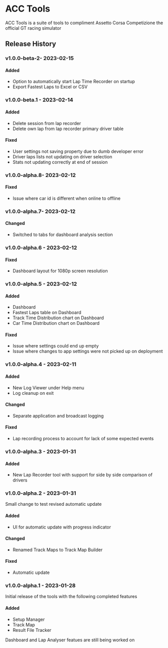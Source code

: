 # ACC Tools

ACC Tools is a suite of tools to compliment Assetto Corsa Competizione the official GT racing simulator

## Release History

### v1.0.0-beta-2- 2023-02-15

#### Added
- Option to automatically start Lap Time Recorder on startup
- Export Fastest Laps to Excel or CSV

### v1.0.0-beta.1 - 2023-02-14

#### Added
- Delete session from lap recorder
- Delete own lap from lap recorder primary driver table

#### Fixed
- User settings not saving property due to dumb developer error
- Driver laps lists not updating on driver selection
- Stats not updating correctly at end of session

### v1.0.0-alpha.8- 2023-02-12

#### Fixed
- Issue where car id is different when online to offline

### v1.0.0-alpha.7- 2023-02-12

#### Changed
- Switched to tabs for dashboard analysis section

### v1.0.0-alpha.6 - 2023-02-12

#### Fixed
- Dashboard layout for 1080p screen resolution

### v1.0.0-alpha.5 - 2023-02-12

#### Added
- Dashboard
- Fastest Laps table on Dashboard
- Track Time Distribution chart on Dashboard
- Car Time Distribution chart on Dashboard

#### Fixed
- Issue where settings could end up empty
- Issue where changes to app settings were not picked up on deployment

### v1.0.0-alpha.4 - 2023-02-11

#### Added
- New Log Viewer under Help menu
- Log cleanup on exit

#### Changed
- Separate application and broadcast logging

#### Fixed
- Lap recording process to account for lack of some expected events

### v1.0.0-alpha.3 - 2023-01-31

#### Added
- New Lap Recorder tool with support for side by side comparison of drivers

### v1.0.0-alpha.2 - 2023-01-31
Small change to test revised automatic update

#### Added
- UI for automatic update with progress indicator

#### Changed
- Renamed Track Maps to Track Map Builder

#### Fixed
- Automatic update

### v1.0.0-alpha.1 - 2023-01-28
Initial release of the tools with the following completed features

#### Added
- Setup Manager
- Track Map
- Result File Tracker

Dashboard and Lap Analyser featues are still being worked on

